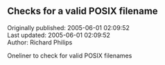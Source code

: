 ## Checks for a valid POSIX filename  
Originally published: 2005-06-01 02:09:52  
Last updated: 2005-06-01 02:09:52  
Author: Richard Philips  
  
Oneliner to check for valid POSIX filenames